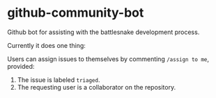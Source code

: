 # github-community-bot
Github bot for assisting with the battlesnake development process.


Currently it does one thing:

Users can assign issues to themselves by commenting `/assign to me`, provided:
1. The issue is labeled `triaged`.
2. The requesting user is a collaborator on the repository.
